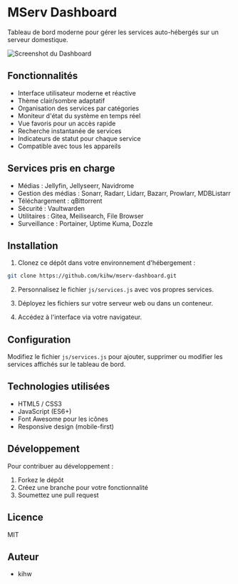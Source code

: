 # MServ Dashboard

Tableau de bord moderne pour gérer les services auto-hébergés sur un serveur domestique.

![Screenshot du Dashboard](screenshots/dashboard.png)

## Fonctionnalités

- Interface utilisateur moderne et réactive
- Thème clair/sombre adaptatif
- Organisation des services par catégories
- Moniteur d'état du système en temps réel
- Vue favoris pour un accès rapide
- Recherche instantanée de services
- Indicateurs de statut pour chaque service
- Compatible avec tous les appareils

## Services pris en charge

- Médias : Jellyfin, Jellyseerr, Navidrome
- Gestion des médias : Sonarr, Radarr, Lidarr, Bazarr, Prowlarr, MDBListarr
- Téléchargement : qBittorrent
- Sécurité : Vaultwarden
- Utilitaires : Gitea, Meilisearch, File Browser
- Surveillance : Portainer, Uptime Kuma, Dozzle

## Installation

1. Clonez ce dépôt dans votre environnement d'hébergement :
```bash
git clone https://github.com/kihw/mserv-dashboard.git
```

2. Personnalisez le fichier `js/services.js` avec vos propres services.

3. Déployez les fichiers sur votre serveur web ou dans un conteneur.

4. Accédez à l'interface via votre navigateur.

## Configuration

Modifiez le fichier `js/services.js` pour ajouter, supprimer ou modifier les services affichés sur le tableau de bord.

## Technologies utilisées

- HTML5 / CSS3
- JavaScript (ES6+)
- Font Awesome pour les icônes
- Responsive design (mobile-first)

## Développement

Pour contribuer au développement :

1. Forkez le dépôt
2. Créez une branche pour votre fonctionnalité
3. Soumettez une pull request

## Licence

MIT

## Auteur

- kihw
